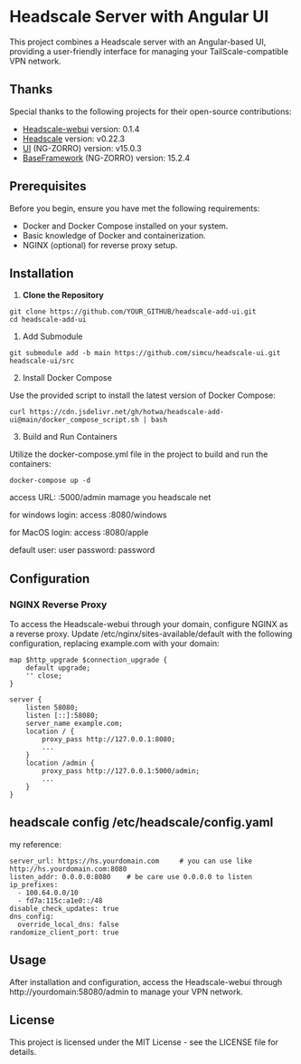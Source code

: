 # Headscale Server with Angular UI

This project combines a Headscale server with an Angular-based UI, providing a user-friendly interface for managing your TailScale-compatible VPN network.

## Thanks

Special thanks to the following projects for their open-source contributions:

- [Headscale-webui](https://github.com/iFargle/headscale-webui) version: 0.1.4
- [Headscale](https://github.com/juanfont/headscale) version: v0.22.3
- [UI](https://github.com/NG-ZORRO/ng-zorro-antd) (NG-ZORRO) version: v15.0.3
- [BaseFramework](https://github.com/NG-ZORRO/ng-zorro-antd) (NG-ZORRO) version: 15.2.4

## Prerequisites

Before you begin, ensure you have met the following requirements:

- Docker and Docker Compose installed on your system.
- Basic knowledge of Docker and containerization.
- NGINX (optional) for reverse proxy setup.

## Installation

1. **Clone the Repository**

```shell
git clone https://github.com/YOUR_GITHUB/headscale-add-ui.git
cd headscale-add-ui
```

1. Add Submodule

```shell
git submodule add -b main https://github.com/simcu/headscale-ui.git headscale-ui/src
```

2. Install Docker Compose

Use the provided script to install the latest version of Docker Compose:

```shell
curl https://cdn.jsdelivr.net/gh/hotwa/headscale-add-ui@main/docker_compose_script.sh | bash
```

3. Build and Run Containers

Utilize the docker-compose.yml file in the project to build and run the containers:

```shell
docker-compose up -d
```

access URL: <your ip>:5000/admin mamage you headscale net

for windows login: access <your ip>:8080/windows 

for MacOS login: access <your ip>:8080/apple

default user: user
password: password

## Configuration

### NGINX Reverse Proxy

To access the Headscale-webui through your domain, configure NGINX as a reverse proxy. Update /etc/nginx/sites-available/default with the following configuration, replacing example.com with your domain:

```shell
map $http_upgrade $connection_upgrade {
    default upgrade;
    '' close;
}

server {
    listen 58080;
    listen [::]:58080;
    server_name example.com;
    location / {
        proxy_pass http://127.0.0.1:8080;
        ...
    }
    location /admin {
        proxy_pass http://127.0.0.1:5000/admin;
        ...
    }
}
```

## headscale config /etc/headscale/config.yaml

my reference:

```shell
server_url: https://hs.yourdomain.com     # you can use like http://hs.yourdomain.com:8080   
listen_addr: 0.0.0.0:8080    # be care use 0.0.0.0 to listen   
ip_prefixes:                         
  - 100.64.0.0/10
  - fd7a:115c:a1e0::/48
disable_check_updates: true  
dns_config:
  override_local_dns: false    
randomize_client_port: true  
```

## Usage

After installation and configuration, access the Headscale-webui through http://yourdomain:58080/admin to manage your VPN network.

## License

This project is licensed under the MIT License - see the LICENSE file for details.